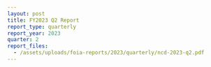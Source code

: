 ```yaml
---
layout: post
title: FY2023 Q2 Report
report_type: quarterly
report_year: 2023
quarter: 2
report_files:
  - /assets/uploads/foia-reports/2023/quarterly/ncd-2023-q2.pdf
---
```

